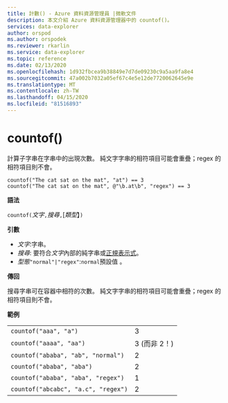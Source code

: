 ```yaml
---
title: 計數() - Azure 資料資源管理員 |微軟文件
description: 本文介紹 Azure 資料資源管理器中的 countof()。
services: data-explorer
author: orspod
ms.author: orspodek
ms.reviewer: rkarlin
ms.service: data-explorer
ms.topic: reference
ms.date: 02/13/2020
ms.openlocfilehash: 1d932fbcea9b38849e7d7de09230c9a5aa9fa8e4
ms.sourcegitcommit: 47a002b7032a05ef67c4e5e12de7720062645e9e
ms.translationtype: MT
ms.contentlocale: zh-TW
ms.lasthandoff: 04/15/2020
ms.locfileid: "81516893"
---
```

# <a name="countof"></a>countof()

計算子字串在字串中的出現次數。 純文字字串的相符項目可能會重疊；regex 的相符項目則不會。

```kusto
countof("The cat sat on the mat", "at") == 3
countof("The cat sat on the mat", @"\b.at\b", "regex") == 3
```

**語法**

`countof(`*文字*`,`*搜尋*`,`[*類型*】`)`

**引數**

* *文字*:字串。
* *搜尋*: 要符合*文字*內部的純字串或[正規表示式](./re2.md)。
* *型態*`"normal"|"regex"`:`normal`預設值 。 

**傳回**

搜尋字串可在容器中相符的次數。 純文字字串的相符項目可能會重疊；regex 的相符項目則不會。

**範例**

|||
|---|---
|`countof("aaa", "a")`| 3 
|`countof("aaaa", "aa")`| 3 (而非 2！)
|`countof("ababa", "ab", "normal")`| 2
|`countof("ababa", "aba")`| 2
|`countof("ababa", "aba", "regex")`| 1
|`countof("abcabc", "a.c", "regex")`| 2
    